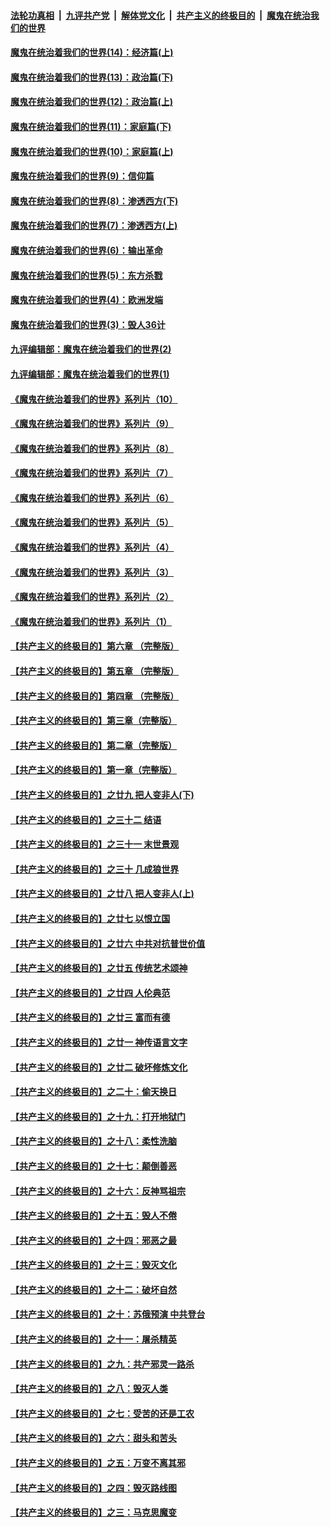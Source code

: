 ####  [法轮功真相](../../../../basic/blob/master/README.md?t=10092302) &nbsp;|&nbsp; [九评共产党](../../../../9ping.md/blob/master/README.md?t=10092302) &nbsp;|&nbsp; [解体党文化](../../../../jtdwh.md/blob/master/README.md?t=10092302)  &nbsp;|&nbsp; [共产主义的终极目的](../../../../gczydzjmd.md/blob/master/README.md?t=10092302) &nbsp;|&nbsp; [魔鬼在统治我们的世界](../../../../mgztzwmdsj.md/blob/master/README.md?t=10092302) 

#### [魔鬼在统治着我们的世界(14)：经济篇(上)](../pages/nsc422/n10457370.md?t=10092302) 

#### [魔鬼在统治着我们的世界(13)：政治篇(下)](../pages/nsc422/n10448270.md?t=10092302) 

#### [魔鬼在统治着我们的世界(12)：政治篇(上)](../pages/nsc422/n10444576.md?t=10092302) 

#### [魔鬼在统治着我们的世界(11)：家庭篇(下)](../pages/nsc422/n10440961.md?t=10092302) 

#### [魔鬼在统治着我们的世界(10)：家庭篇(上)](../pages/nsc422/n10435448.md?t=10092302) 

#### [魔鬼在统治着我们的世界(9)：信仰篇](../pages/nsc422/n10432159.md?t=10092302) 

#### [魔鬼在统治着我们的世界(8)：渗透西方(下)](../pages/nsc422/n10429603.md?t=10092302) 

#### [魔鬼在统治着我们的世界(7)：渗透西方(上)](../pages/nsc422/n10426013.md?t=10092302) 

#### [魔鬼在统治着我们的世界(6)：输出革命](../pages/nsc422/n10421536.md?t=10092302) 

#### [魔鬼在统治着我们的世界(5)：东方杀戮](../pages/nsc422/n10417707.md?t=10092302) 

#### [魔鬼在统治着我们的世界(4)：欧洲发端](../pages/nsc422/n10414890.md?t=10092302) 

#### [魔鬼在统治着我们的世界(3)：毁人36计](../pages/nsc422/n10411583.md?t=10092302) 

#### [九评编辑部：魔鬼在统治着我们的世界(2)](../pages/nsc422/n10410036.md?t=10092302) 

#### [九评编辑部：魔鬼在统治着我们的世界(1)](../pages/nsc422/n10406825.md?t=10092302) 

#### [《魔鬼在统治着我们的世界》系列片（10）](../pages/nsc422/n12292670.md?t=10092302) 

#### [《魔鬼在统治着我们的世界》系列片（9）](../pages/nsc422/n12290859.md?t=10092302) 

#### [《魔鬼在统治着我们的世界》系列片（8）](../pages/nsc422/n12287445.md?t=10092302) 

#### [《魔鬼在统治着我们的世界》系列片（7）](../pages/nsc422/n12283425.md?t=10092302) 

#### [《魔鬼在统治着我们的世界》系列片（6）](../pages/nsc422/n12282314.md?t=10092302) 

#### [《魔鬼在统治着我们的世界》系列片（5）](../pages/nsc422/n12281419.md?t=10092302) 

#### [《魔鬼在统治着我们的世界》系列片（4）](../pages/nsc422/n12274024.md?t=10092302) 

#### [《魔鬼在统治着我们的世界》系列片（3）](../pages/nsc422/n12271322.md?t=10092302) 

#### [《魔鬼在统治着我们的世界》系列片（2）](../pages/nsc422/n12269049.md?t=10092302) 

#### [《魔鬼在统治着我们的世界》系列片（1）](../pages/nsc422/n12267575.md?t=10092302) 

#### [【共产主义的终极目的】第六章 （完整版）](../pages/nsc422/n11428913.md?t=10092302) 

#### [【共产主义的终极目的】第五章 （完整版）](../pages/nsc422/n11428912.md?t=10092302) 

#### [【共产主义的终极目的】第四章 （完整版）](../pages/nsc422/n11428907.md?t=10092302) 

#### [【共产主义的终极目的】第三章（完整版）](../pages/nsc422/n11428848.md?t=10092302) 

#### [【共产主义的终极目的】第二章（完整版）](../pages/nsc422/n11428831.md?t=10092302) 

#### [【共产主义的终极目的】第一章（完整版）](../pages/nsc422/n11417651.md?t=10092302) 

#### [【共产主义的终极目的】之廿九 把人变非人(下)](../pages/nsc422/n11344140.md?t=10092302) 

#### [【共产主义的终极目的】之三十二 结语](../pages/nsc422/n11360535.md?t=10092302) 

#### [【共产主义的终极目的】之三十一 末世景观](../pages/nsc422/n11351129.md?t=10092302) 

#### [【共产主义的终极目的】之三十 几成狼世界](../pages/nsc422/n11348280.md?t=10092302) 

#### [【共产主义的终极目的】之廿八 把人变非人(上)](../pages/nsc422/n11340492.md?t=10092302) 

#### [【共产主义的终极目的】之廿七 以恨立国](../pages/nsc422/n11336944.md?t=10092302) 

#### [【共产主义的终极目的】之廿六 中共对抗普世价值](../pages/nsc422/n11324785.md?t=10092302) 

#### [【共产主义的终极目的】之廿五 传统艺术颂神](../pages/nsc422/n11296396.md?t=10092302) 

#### [【共产主义的终极目的】之廿四 人伦典范](../pages/nsc422/n11296397.md?t=10092302) 

#### [【共产主义的终极目的】之廿三 富而有德](../pages/nsc422/n11283598.md?t=10092302) 

#### [【共产主义的终极目的】之廿一 神传语言文字](../pages/nsc422/n11263265.md?t=10092302) 

#### [【共产主义的终极目的】之廿二 破坏修炼文化](../pages/nsc422/n11245728.md?t=10092302) 

#### [【共产主义的终极目的】之二十：偷天换日](../pages/nsc422/n11238846.md?t=10092302) 

#### [【共产主义的终极目的】之十九：打开地狱门](../pages/nsc422/n11206376.md?t=10092302) 

#### [【共产主义的终极目的】之十八：柔性洗脑](../pages/nsc422/n11199994.md?t=10092302) 

#### [【共产主义的终极目的】之十七：颠倒善恶](../pages/nsc422/n11179782.md?t=10092302) 

#### [【共产主义的终极目的】之十六：反神骂祖宗](../pages/nsc422/n11166798.md?t=10092302) 

#### [【共产主义的终极目的】之十五：毁人不倦](../pages/nsc422/n11166792.md?t=10092302) 

#### [【共产主义的终极目的】之十四：邪恶之最](../pages/nsc422/n11150249.md?t=10092302) 

#### [【共产主义的终极目的】之十三：毁灭文化](../pages/nsc422/n11135227.md?t=10092302) 

#### [【共产主义的终极目的】之十二：破坏自然](../pages/nsc422/n11135214.md?t=10092302) 

#### [【共产主义的终极目的】之十：苏俄预演 中共登台](../pages/nsc422/n11118424.md?t=10092302) 

#### [【共产主义的终极目的】之十一：屠杀精英](../pages/nsc422/n11118442.md?t=10092302) 

#### [【共产主义的终极目的】之九：共产邪灵一路杀](../pages/nsc422/n11114139.md?t=10092302) 

#### [【共产主义的终极目的】之八：毁灭人类](../pages/nsc422/n11108503.md?t=10092302) 

#### [【共产主义的终极目的】之七：受苦的还是工农](../pages/nsc422/n11101809.md?t=10092302) 

#### [【共产主义的终极目的】之六：甜头和苦头](../pages/nsc422/n11096971.md?t=10092302) 

#### [【共产主义的终极目的】之五：万变不离其邪](../pages/nsc422/n11091285.md?t=10092302) 

#### [【共产主义的终极目的】之四：毁灭路线图](../pages/nsc422/n11086284.md?t=10092302) 

#### [【共产主义的终极目的】之三：马克思魔变](../pages/nsc422/n11061941.md?t=10092302) 

